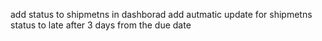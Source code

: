 add status to shipmetns in dashborad 
add autmatic update for  shipmetns status to late after 3 days from the due date
